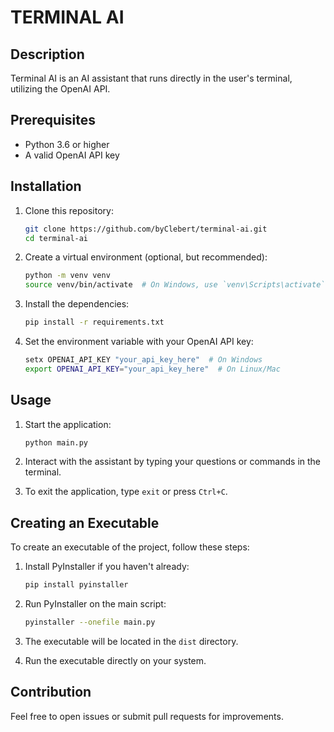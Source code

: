 # TERMINAL AI

## Description
Terminal AI is an AI assistant that runs directly in the user's terminal, utilizing the OpenAI API.

## Prerequisites
- Python 3.6 or higher
- A valid OpenAI API key

## Installation

1. Clone this repository:
   ```bash
   git clone https://github.com/byClebert/terminal-ai.git
   cd terminal-ai
   ```

2. Create a virtual environment (optional, but recommended):
   ```bash
   python -m venv venv
   source venv/bin/activate  # On Windows, use `venv\Scripts\activate`
   ```

3. Install the dependencies:
   ```bash
   pip install -r requirements.txt
   ```

4. Set the environment variable with your OpenAI API key:
   ```bash
   setx OPENAI_API_KEY "your_api_key_here"  # On Windows
   export OPENAI_API_KEY="your_api_key_here"  # On Linux/Mac
   ```

## Usage

1. Start the application:
   ```bash
   python main.py
   ```

2. Interact with the assistant by typing your questions or commands in the terminal.

3. To exit the application, type `exit` or press `Ctrl+C`.

## Creating an Executable

To create an executable of the project, follow these steps:

1. Install PyInstaller if you haven't already:
   ```bash
   pip install pyinstaller
   ```

2. Run PyInstaller on the main script:
   ```bash
   pyinstaller --onefile main.py
   ```

3. The executable will be located in the `dist` directory.

4. Run the executable directly on your system.

## Contribution
Feel free to open issues or submit pull requests for improvements.